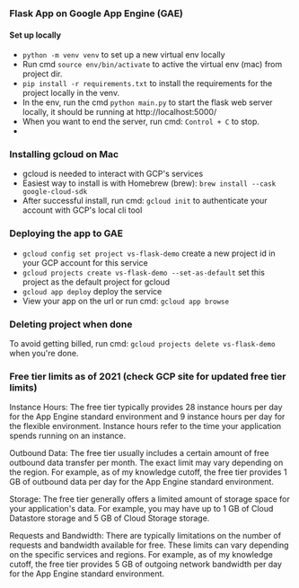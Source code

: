 ### Flask App on Google App Engine (GAE)

#### Set up locally
* `python -m venv venv` to set up a new virtual env locally
* Run cmd `source env/bin/activate` to active the virtual env (mac) from project dir. 
* `pip install -r requirements.txt` to install the requirements for the project locally in the venv.
* In the env, run the cmd `python main.py` to start the flask web server locally, it should be running at http://localhost:5000/
* When you want to end the server, run cmd: `Control + C` to stop.
* 
### Installing gcloud on Mac
* gcloud is needed to interact with GCP's services
* Easiest way to install is with Homebrew (brew): `brew install --cask google-cloud-sdk`
* After successful install, run cmd: `gcloud init` to authenticate your account with GCP's local cli tool

### Deploying the app to GAE 
* `gcloud config set project vs-flask-demo` create a new project id in your GCP account for this service 
* `gcloud projects create vs-flask-demo --set-as-default`  set this project as the default project for gcloud 
* `gcloud app deploy` deploy the service
* View your app on the url or run cmd: `gcloud app browse`

### Deleting project when done
To avoid getting billed, run cmd: `gcloud projects delete vs-flask-demo` when you're done. 

### Free tier limits as of 2021 (check GCP site for updated free tier limits)
Instance Hours: The free tier typically provides 28 instance hours per day for the App Engine standard environment and 9 instance hours per day for the flexible environment. Instance hours refer to the time your application spends running on an instance.

Outbound Data: The free tier usually includes a certain amount of free outbound data transfer per month. The exact limit may vary depending on the region. For example, as of my knowledge cutoff, the free tier provides 1 GB of outbound data per day for the App Engine standard environment.

Storage: The free tier generally offers a limited amount of storage space for your application's data. For example, you may have up to 1 GB of Cloud Datastore storage and 5 GB of Cloud Storage storage.

Requests and Bandwidth: There are typically limitations on the number of requests and bandwidth available for free. These limits can vary depending on the specific services and regions. For example, as of my knowledge cutoff, the free tier provides 5 GB of outgoing network bandwidth per day for the App Engine standard environment.